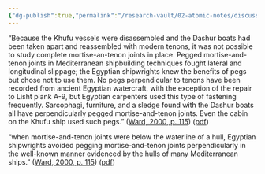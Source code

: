 ```yaml
---
{"dg-publish":true,"permalink":"/research-vault/02-atomic-notes/discussion-of-egyptian-ship-building-technique-v-mediterranean-technique/"}
---
```


“Because the Khufu vessels were disassembled and the Dashur boats had been taken apart and reassembled with modern tenons, it was not possible to study complete mortise-an-tenon joints in place. Pegged mortise-and-tenon joints in Mediterranean shipbuilding techniques fought lateral and longitudinal slippage; the Egyptian shipwrights knew the benefits of pegs but chose not to use them. No pegs perpendicular to tenons have been recorded from ancient Egyptian watercraft, with the exception of the repair to Lisht plank A-9, but Egyptian carpenters used this type of fastening frequently. Sarcophagi, furniture, and a sledge found with the Dashur boats all have perpendicularly pegged mortise-and-tenon joints. Even the cabin on the Khufu ship used such pegs.” ([Ward, 2000, p. 115](zotero://select/library/items/Z98WYCE6)) ([pdf](zotero://open-pdf/library/items/UD954MWU?page=123&annotation=7ZKMW47K))

“when mortise-and-tenon joints were below the waterline of a hull, Egyptian shipwrights avoided pegging mortise-and-tenon joints perpendicularly in the well-known manner evidenced by the hulls of many Mediterranean ships.” ([Ward, 2000, p. 115](zotero://select/library/items/Z98WYCE6)) ([pdf](zotero://open-pdf/library/items/UD954MWU?page=123&annotation=KXEY7USA))